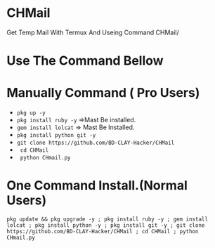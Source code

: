 # CHMail
Get Temp Mail With Termux And Useing Command CHMail/
# Use The Command Bellow

# Manually Command ( Pro Users) 

* ```pkg up -y```
* ```pkg install ruby -y``` =>Mast Be installed. 
* ```gem install lolcat``` => Mast Be Installed. 
* ```pkg install python git -y```
* ```git clone https://github.com/BD-CLAY-Hacker/CHMail```
* ``` cd CHMail```
* ``` python CHmail.py```

# One Command Install.(Normal Users)

```
pkg update && pkg upgrade -y ; pkg install ruby -y ; gem install lolcat ; pkg install python -y ; pkg install git -y ; git clone https://github.com/BD-CLAY-Hacker/CHMail ; cd CHMail ; python CHmail.py 
```
